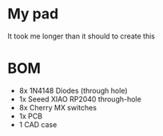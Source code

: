 # My pad
It took me longer than it should to create this

# BOM
* 8x 1N4148 Diodes (through hole)
* 1x Seeed XIAO RP2040 through-hole
* 8x Cherry MX switches
* 1x PCB
* 1 CAD case
